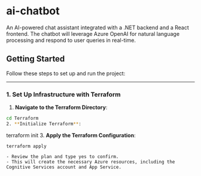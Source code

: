 # ai-chatbot
An AI-powered chat assistant integrated with a .NET backend and a React frontend. The chatbot will leverage Azure OpenAI for natural language processing and respond to user queries in real-time.

## Getting Started

Follow these steps to set up and run the project:

---

### 1. Set Up Infrastructure with Terraform

1. **Navigate to the Terraform Directory**:
  ```bash
  cd Terraform
2. **Initialize Terraform**:
  ```
  terraform init
3. **Apply the Terraform Configuration**:
  ```
  terraform apply

- Review the plan and type yes to confirm.
- This will create the necessary Azure resources, including the Cognitive Services account and App Service.